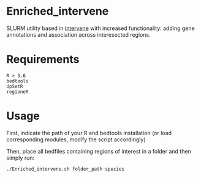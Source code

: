 # Enriched_intervene

SLURM utility based in [intervene](https://github.com/asntech/intervene) with increased functionality: adding gene annotations and association across interesected regions.

# Requirements

    R > 3.6
    bedtools
    UpSetR
    regioneR

# Usage

First, indicate the path of your R and bedtools installation (or load corresponding modules, modify the script accordingly)

Then, place all bedfiles containing regions of interest in a folder and then simply run:

```./Enriched_intervene.sh folder_path species``` <br/>
